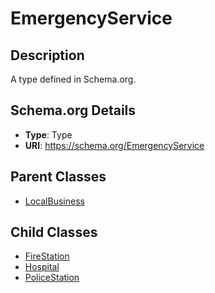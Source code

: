 # EmergencyService

## Description
A type defined in Schema.org.

## Schema.org Details
- **Type**: Type
- **URI**: https://schema.org/EmergencyService

## Parent Classes
- [LocalBusiness](../LocalBusiness.md)

## Child Classes
- [FireStation](FireStation/FireStation.md)
- [Hospital](Hospital/Hospital.md)
- [PoliceStation](PoliceStation/PoliceStation.md)

